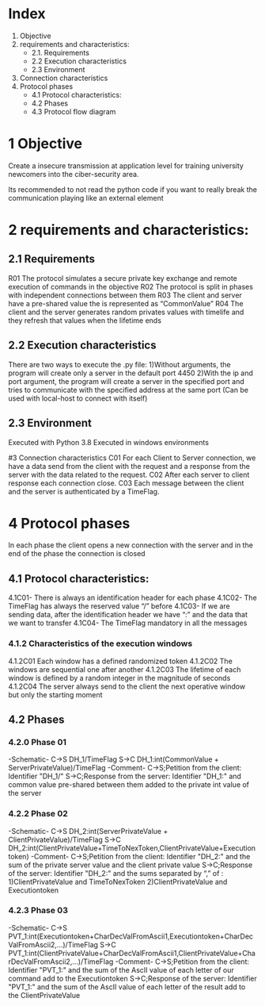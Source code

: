 # Index

1. Objective
2. requirements and characteristics:
	* 2.1. Requirements
	* 2.2 Execution characteristics
	* 2.3 Environment
3. Connection characteristics
4. Protocol phases
	* 4.1 Protocol characteristics:
	* 4.2 Phases
	* 4.3 Protocol flow diagram




# 1 Objective
Create a insecure transmission at application level for training university newcomers into the ciber-security area.

Its recommended to not read the python code if you want to really break the communication playing like an external element

# 2 requirements and characteristics:
## 2.1 Requirements
R01 The protocol simulates a secure private key exchange and remote execution of commands in the objective
R02 The protocol is split in phases with independent connections between them
R03 The client and server have a pre-shared value the is represented as  “CommonValue” 
R04 The client and the server generates random privates values with timelife and they refresh that values when the lifetime ends

## 2.2 Execution characteristics
There are two ways to execute the .py file:
1)Without arguments, the program will create only a server in the default port 4450
2)With the ip and port argument, the program will create a server in the specified port and tries to communicate with the specified address at the same port (Can be used with local-host to connect with itself)


## 2.3 Environment
Executed with Python 3.8
Executed in windows environments

#3 Connection characteristics
C01 For each Client to Server connection, we have a data send from the client with the request and a response from the server with the data related to the request.
C02 After each server to client response each connection close.
C03 Each message between the client and the server is authenticated by a TimeFlag.

# 4 Protocol phases
In each phase the client opens a new connection with the server and in the end of the phase the connection is closed

## 4.1 Protocol characteristics:
4.1C01- There is always an identification header for each phase
4.1C02- The TimeFlag has always the reserved value “/” before
4.1C03- If we are sending data, after the identification header we have “:” and the data that we want to transfer
4.1C04- The TimeFlag mandatory in all the messages

### 4.1.2 Characteristics of the execution windows
4.1.2C01 Each window has a defined randomized token
4.1.2C02 The windows are sequential one after another
4.1.2C03 The lifetime of each window is defined by a random integer in the magnitude of seconds
4.1.2C04 The server always send to the client the next operative window but only the starting moment


## 4.2 Phases

### 4.2.0  Phase 01
-Schematic-
C->S	DH_1/TimeFlag
S->C	DH_1:int(CommonValue + ServerPrivateValue)/TimeFlag
-Comment-
C->S;Petition from the client: Identifier "DH_1/"
S->C;Response from the server: Identifier "DH_1:" and common value pre-shared between them added to the private int value of the server


### 4.2.2  Phase 02
-Schematic-
C->S 	DH_2:int(ServerPrivateValue + ClientPrivateValue)/TimeFlag
S->C	DH_2:int(ClientPrivateValue+TimeToNexToken,ClientPrivateValue+Executiontoken)
-Comment-
C->S;Petition from the client: Identifier "DH_2:" and the sum of the private server value and the client private value
S->C;Response of the server: Identifier "DH_2:" and the sums separated by “,” of :
1)ClientPrivateValue and TimeToNexToken
2)ClientPrivateValue and Executiontoken

### 4.2.3 Phase 03
-Schematic-
C->S	PVT_1:int(Executiontoken+CharDecValFromAscii1,Executiontoken+CharDecValFromAscii2,...)/TimeFlag
S->C 	PVT_1:int(ClientPrivateValue+CharDecValFromAscii1,ClientPrivateValue+CharDecValFromAscii2,...)/TimeFlag
-Comment-
C->S;Petition from the client: Identifier "PVT_1:" and the sum of the AscII value of each letter of our command add to the Executiontoken
S->C;Response of the server:  Identifier "PVT_1:" and the sum of the AscII value of each letter of the result add to the ClientPrivateValue
